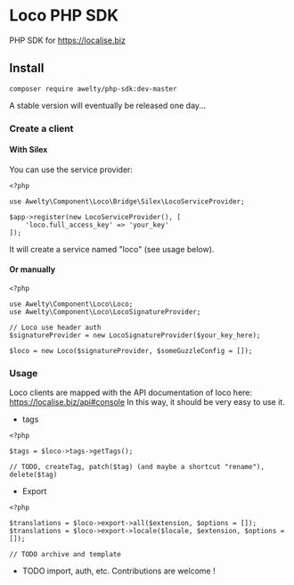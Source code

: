 # Loco PHP SDK

PHP SDK for https://localise.biz

## Install

```
composer require awelty/php-sdk:dev-master
```
A stable version will eventually be released one day...

### Create a client

#### With Silex

You can use the service provider: 

```
<?php 

use Awelty\Component\Loco\Bridge\Silex\LocoServiceProvider;

$app->register(new LocoServiceProvider(), [
    'loco.full_access_key' => 'your_key'
]);
```

It will create a service named "loco" (see usage below).

#### Or manually

```
<?php 

use Awelty\Component\Loco\Loco;
use Awelty\Component\Loco\LocoSignatureProvider;

// Loco use header auth
$signatureProvider = new LocoSignatureProvider($your_key_here);

$loco = new Loco($signatureProvider, $someGuzzleConfig = []);
```

### Usage

Loco clients are mapped with the API documentation of loco here: https://localise.biz/api#console
In this way, it should be very easy to use it.

- tags
```
<?php 

$tags = $loco->tags->getTags();

// TODO, createTag, patch($tag) (and maybe a shortcut "rename"), delete($tag)
```




- Export  
```
<?php 

$translations = $loco->export->all($extension, $options = []);
$translations = $loco->export->locale($locale, $extension, $options = []);

// TODO archive and template 

```

- TODO import, auth, etc. Contributions are welcome !
